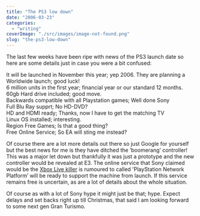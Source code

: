 ```yaml
---
title: "The PS3 low down"
date: "2006-03-23"
categories: 
  - "writing"
coverImage: "./src/images/image-not-found.png"
slug: "the-ps3-low-down"
---
```


The last few weeks have been ripe with news of the PS3 launch date so here are some details just in case you were a bit confused:

It will be launched in November this year; yep 2006. 
They are planning a Worldwide launch; good luck!  
6 million units in the first year; financial year or our standard 12 months.  
60gb Hard drive included; good move.  
Backwards compatible with all Playstation games; Well done Sony  
Full Blu Ray supprt; No HD-DVD?  
HD and HDMI ready; Thanks, now I have to get the matching TV  
Linux OS installed; interesting.  
Region Free Games; Is that a good thing?  
Free Online Service; So EA will sting me instead?

Of course there are a lot more details out there so just Google for yourself but the best news for me is they have ditched the ‘boomerang’ controller!  
This was a major let down but thankfully it was just a prototype and the new controller would be revealed at E3. 
The online service that Sony claimed would be the [Xbox Live killer](http://www.shibbyonline.co.uk/2006/02/01/playstation-live/) is rumoured to called 'PlayStation Network Platform’ will be ready to support the machine from launch. If this service remains free is uncertain, as are a lot of details about the whole situation.

Of course as with a lot of Sony hype it might just be that; hype. Expect delays and set backs right up till Christmas, that said I am looking forward to some next gen Gran Turismo.
